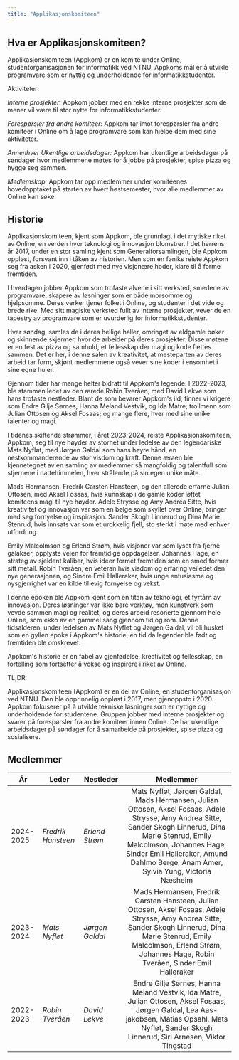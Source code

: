 ```yaml
---
title: "Applikasjonskomiteen"
---
```


Hva er Applikasjonskomiteen?
--------

Applikasjonskomiteen (Appkom) er en komité under Online, studentorganisasjonen for informatikk ved NTNU. Appkoms mål er å utvikle programvare som er nyttig og underholdende for informatikkstudenter.

Aktiviteter:

*Interne prosjekter:* Appkom jobber med en rekke interne prosjekter som de mener vil være til stor nytte for informatikkstudenter.

*Forespørsler fra andre komiteer:* Appkom tar imot forespørsler fra andre komiteer i Online om å lage programvare som kan hjelpe dem med sine aktiviteter.

*Annenhver Ukentlige arbeidsdager:* Appkom har ukentlige arbeidsdager på søndager hvor medlemmene møtes for å jobbe på prosjekter, spise pizza og hygge seg sammen.

*Medlemskap:* Appkom tar opp medlemmer under komitéenes hovedopptaket på starten av hvert høstsemester, hvor alle medlemmer av Online kan søke.

Historie
--------
Applikasjonskomiteen, kjent som Appkom, ble grunnlagt i det mytiske riket av Online, en verden hvor teknologi og innovasjon blomstrer. I det herrens år 2017, under en stor samling kjent som Generalforsamlingen, ble Appkom oppløst, forsvant inn i tåken av historien. Men som en føniks reiste Appkom seg fra asken i 2020, gjenfødt med nye visjonære hoder, klare til å forme fremtiden.

I hverdagen jobber Appkom som trofaste alvene i sitt verksted, smedene av programvare, skapere av løsninger som er både morsomme og hjelpsomme. Deres verker tjener folket i Online, og studenter i det vide og brede rike. Med sitt magiske verksted fullt av interne prosjekter, vever de en tapestry av programvare som er uvurderlig for informatikkstudenter.

Hver søndag, samles de i deres hellige haller, omringet av eldgamle bøker og skinnende skjermer, hvor de arbeider på deres prosjekter. Disse møtene er en fest av pizza og samhold, et fellesskap der magi og kode flettes sammen. Det er her, i denne salen av kreativitet, at mesteparten av deres arbeid tar form, skjønt medlemmene også vever sine koder i ensomhet i sine egne huler.

Gjennom tider har mange helter bidratt til Appkom's legende. I 2022-2023, ble stammen ledet av den ærede Robin Tveråen, med David Lekve som hans trofaste nestleder. Blant de som bevarer Appkom's ild, finner vi krigere som Endre Gilje Sørnes, Hanna Meland Vestvik, og Ida Matre; trollmenn som Julian Ottosen og Aksel Fosaas; og mange flere, hver med sine unike talenter og magi.

I tidenes skiftende strømmer, i året 2023-2024, reiste Applikasjonskomiteen, Appkom, seg til nye høyder av storhet under ledelse av den legendariske Mats Nyfløt, med Jørgen Galdal som hans høyre hånd, en nestkommanderende av stor visdom og kraft. Denne æraen ble kjennetegnet av en samling av medlemmer så mangfoldig og talentfull som stjernene i nattehimmelen, hver strålende på sin egen unike måte.

Mads Hermansen, Fredrik Carsten Hansteen, og den allerede erfarne Julian Ottosen, med Aksel Fosaas, hvis kunnskap i de gamle koder løftet komiteens magi til nye høyder. Adele Strysse og Amy Andrea Sitte, hvis kreativitet og innovasjon var som en bølge som skyllet over Online, bringer med seg fornyelse og inspirasjon. Sander Skogh Linnerud og Dina Marie Stenrud, hvis innsats var som et urokkelig fjell, sto sterkt i møte med enhver utfordring.

Emily Malcolmson og Erlend Strøm, hvis visjoner var som lyset fra fjerne galakser, opplyste veien for fremtidige oppdagelser. Johannes Hage, en strateg av sjeldent kaliber, hvis ideer formet fremtiden som en smed former sitt metall. Robin Tveråen, en veteran hvis visdom og erfaring veiledet den nye generasjonen, og Sindre Emil Halleraker, hvis unge entusiasme og nysgjerrighet var en kilde til evig fornyelse og vekst.

I denne epoken ble Appkom kjent som en titan av teknologi, et fyrtårn av innovasjon. Deres løsninger var ikke bare verktøy, men kunstverk som vevde sammen magi og realitet, og deres arbeid resonerte gjennom hele Online, som ekko av en gammel sang gjennom tid og rom. Denne tidsalderen, under ledelsen av Mats Nyfløt og Jørgen Galdal, vil bli husket som en gyllen epoke i Appkom's historie, en tid da legender ble født og fremtiden ble omskrevet.

Appkom's historie er en fabel av gjenfødelse, kreativitet og fellesskap, en fortelling som fortsetter å vokse og inspirere i riket av Online.

TL;DR:

Applikasjonskomiteen (Appkom) er en del av Online, en studentorganisasjon ved NTNU. Den ble opprinnelig oppløst i 2017, men gjenoppsto i 2020. Appkom fokuserer på å utvikle tekniske løsninger som er nyttige og underholdende for studentene. Gruppen jobber med interne prosjekter og svarer på forespørsler fra andre komiteer innen Online. De har ukentlige arbeidsdager på søndager for å samarbeide på prosjekter, spise pizza og sosialisere.

Medlemmer
--------
| År | Leder | Nestleder | Medlemmer  |
| --- | --- | ---  | :---: |
|2024-2025| *Fredrik Hansteen* | *Erlend Strøm* | Mats Nyfløt, Jørgen Galdal, Mads Hermansen, Julian Ottosen, Aksel Fosaas, Adele Strysse, Amy Andrea Sitte, Sander Skogh Linnerud, Dina Marie Stenrud, Emily Malcolmson, Johannes Hage, Sinder Emil Halleraker, Amund Dahlmo Berge, Anam Amer, Sylvia Yung, Victoria Næsheim |
|2023-2024| *Mats Nyfløt* | *Jørgen Galdal* | Mads Hermansen, Fredrik Carsten Hansteen, Julian Ottosen, Aksel Fosaas, Adele Strysse, Amy Andrea Sitte, Sander Skogh Linnerud, Dina Marie Stenrud, Emily Malcolmson, Erlend Strøm, Johannes Hage, Robin Tveråen, Sinder Emil Halleraker |
|2022-2023| *Robin Tveråen* | *David Lekve* | Endre Gilje Sørnes, Hanna Meland Vestvik, Ida Matre, Julian Ottosen, Aksel Fosaas, Jørgen Galdal, Lea Aas-jakobsen, Matias Opsahl, Mats Nyfløt, Sander Skogh Linnerud, Siri Arnesen, Viktor Tingstad |